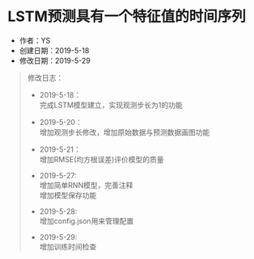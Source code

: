 # LSTM预测具有一个特征值的时间序列  

+ 作者：YS  
+ 创建日期：2019-5-18  
+ 修改日期：2019-5-29  

> 修改日志：  
>
> + 2019-5-18：  
> 完成LSTM模型建立，实现观测步长为1的功能  
>
> + 2019-5-20：  
> 增加观测步长修改，增加原始数据与预测数据画图功能  
>
> + 2019-5-21：  
> 增加RMSE(均方根误差)评价模型的质量  
>
> + 2019-5-27:  
> 增加简单RNN模型，完善注释  
> 增加模型保存功能  
>
> + 2019-5-28:  
> 增加config.json用来管理配置
>
> + 2019-5-29:  
> 增加训练时间检查